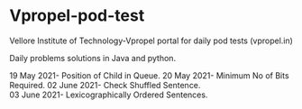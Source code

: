 # Vpropel-pod-test
Vellore Institute of Technology-Vpropel portal for daily pod tests (vpropel.in)

Daily problems solutions in Java and python.

19 May 2021- Position of Child in Queue.
20 May 2021- Minimum No of Bits Required.
02 June 2021- Check Shuffled Sentence.  
03 June 2021- Lexicographically Ordered Sentences.

